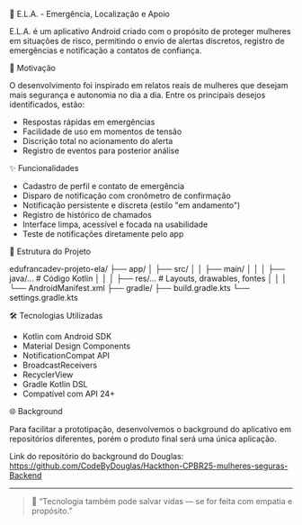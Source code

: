 📱 E.L.A. - Emergência, Localização e Apoio

E.L.A. é um aplicativo Android criado com o propósito de proteger mulheres em situações de risco, permitindo o envio de alertas discretos, registro de emergências e notificação a contatos de confiança.

🚨 Motivação

O desenvolvimento foi inspirado em relatos reais de mulheres que desejam mais segurança e autonomia no dia a dia. Entre os principais desejos identificados, estão:

- Respostas rápidas em emergências
- Facilidade de uso em momentos de tensão
- Discrição total no acionamento do alerta
- Registro de eventos para posterior análise

✨ Funcionalidades

- Cadastro de perfil e contato de emergência
- Disparo de notificação com cronômetro de confirmação
- Notificação persistente e discreta (estilo "em andamento")
- Registro de histórico de chamados
- Interface limpa, acessível e focada na usabilidade
- Teste de notificações diretamente pelo app

📁 Estrutura do Projeto

edufrancadev-projeto-ela/
├── app/
│   ├── src/
│   │   ├── main/
│   │   │   ├── java/...       # Código Kotlin
│   │   │   ├── res/...        # Layouts, drawables, fontes
│   │   │   └── AndroidManifest.xml
├── gradle/
├── build.gradle.kts
└── settings.gradle.kts


🛠️ Tecnologias Utilizadas

- Kotlin com Android SDK
- Material Design Components
- NotificationCompat API
- BroadcastReceivers
- RecyclerView
- Gradle Kotlin DSL
- Compatível com API 24+

🌐 Background

Para facilitar a prototipação, desenvolvemos o background do aplicativo em repositórios diferentes, porém o produto final será uma única aplicação.

Link do repositório do background do Douglas: https://github.com/CodeByDouglas/Hackthon-CPBR25-mulheres-seguras-Backend


---

> 💬 “Tecnologia também pode salvar vidas — se for feita com empatia e propósito.”
